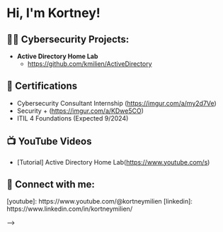 <h1>Hi, I'm Kortney! </h1>

<h2>👨‍💻 Cybersecurity Projects:</h2>

- <b>Active Directory Home Lab</b>
  - https://github.com/kmilien/ActiveDirectory

<h2> 🌱 Certifications</h2>

- Cybersecurity Consultant Internship (https://imgur.com/a/my2d7Ve)
- Security + (https://imgur.com/a/KDwe5CO)
- ITIL 4 Foundations (Expected 9/2024)

<h2>📺 YouTube Videos</h2>

- [Tutorial] Active Directory Home Lab(https://www.youtube.com/s)


<h2> 🤳 Connect with me:</h2>
[youtube]: https://www.youtube.com/@kortneymilien
[linkedin]: https://www.linkedin.com/in/kortneymilien/


-->
